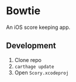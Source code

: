# Bowtie

An iOS score keeping app.

## Development

1. Clone repo
2. `carthage update`
3. Open `Scory.xcodeproj`

